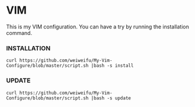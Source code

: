 
VIM
===

This is my VIM configuration. You can have a try by running the installation command.

### INSTALLATION

```
curl https://github.com/weiweifu/My-Vim-Configure/blob/master/script.sh |bash -s install

```

### UPDATE

```
curl https://github.com/weiweifu/My-Vim-Configure/blob/master/script.sh |bash -s update
```
